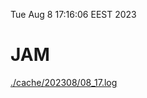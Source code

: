 Tue Aug  8 17:16:06 EEST 2023
# JAM
<a href='./cache/202308/08_17.log'>./cache/202308/08_17.log</a>
